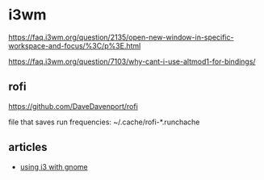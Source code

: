 # i3wm

https://faq.i3wm.org/question/2135/open-new-window-in-specific-workspace-and-focus/%3C/p%3E.html

https://faq.i3wm.org/question/7103/why-cant-i-use-altmod1-for-bindings/


## rofi

https://github.com/DaveDavenport/rofi

file that saves run frequencies: ~/.cache/rofi-*.runchache


## articles

* [using i3 with gnome](http://zork.net/%7Est/jottings/gnome-i3.html)
